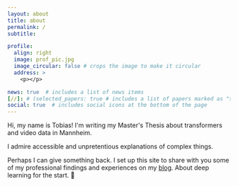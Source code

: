 ```yaml
---
layout: about
title: about
permalink: /
subtitle: 

profile:
  align: right
  image: prof_pic.jpg
  image_circular: false # crops the image to make it circular
  address: >
    <p></p>

news: true  # includes a list of news items
[//]: # (selected_papers: true # includes a list of papers marked as "selected={true}")
social: true  # includes social icons at the bottom of the page
---
```


Hi, my name is Tobias! I'm writing my Master's Thesis about transformers and video data in Mannheim.

I admire accessible and unpretentious explanations of complex things.

Perhaps I can give something back. I set up this site to share with you some of my professional findings and experiences on my <a href='http://tostenzel.github.io/blog/'>blog</a>. About deep learning for the start. 👻
